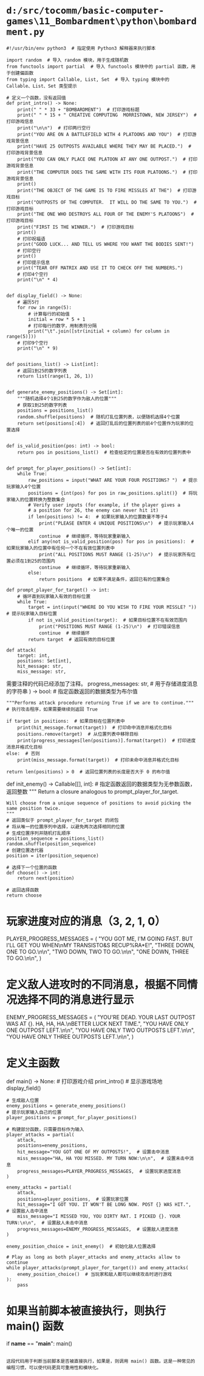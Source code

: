 # `d:/src/tocomm/basic-computer-games\11_Bombardment\python\bombardment.py`

```
#!/usr/bin/env python3  # 指定使用 Python3 解释器来执行脚本

import random  # 导入 random 模块，用于生成随机数
from functools import partial  # 导入 functools 模块中的 partial 函数，用于创建偏函数
from typing import Callable, List, Set  # 导入 typing 模块中的 Callable、List、Set 类型提示

# 定义一个函数，没有返回值
def print_intro() -> None:
    print(" " * 33 + "BOMBARDMENT")  # 打印游戏标题
    print(" " * 15 + " CREATIVE COMPUTING  MORRISTOWN, NEW JERSEY")  # 打印游戏信息
    print("\n\n")  # 打印两行空行
    print("YOU ARE ON A BATTLEFIELD WITH 4 PLATOONS AND YOU")  # 打印游戏背景信息
    print("HAVE 25 OUTPOSTS AVAILABLE WHERE THEY MAY BE PLACED.")  # 打印游戏背景信息
    print("YOU CAN ONLY PLACE ONE PLATOON AT ANY ONE OUTPOST.")  # 打印游戏背景信息
    print("THE COMPUTER DOES THE SAME WITH ITS FOUR PLATOONS.")  # 打印游戏背景信息
    print()
    print("THE OBJECT OF THE GAME IS TO FIRE MISSLES AT THE")  # 打印游戏目标
    print("OUTPOSTS OF THE COMPUTER.  IT WILL DO THE SAME TO YOU.")  # 打印游戏目标
    print("THE ONE WHO DESTROYS ALL FOUR OF THE ENEMY'S PLATOONS")  # 打印游戏目标
    print("FIRST IS THE WINNER.")  # 打印游戏目标
    print()
    # 打印祝福语
    print("GOOD LUCK... AND TELL US WHERE YOU WANT THE BODIES SENT!")
    # 打印空行
    print()
    # 打印提示信息
    print("TEAR OFF MATRIX AND USE IT TO CHECK OFF THE NUMBERS.")
    # 打印4个空行
    print("\n" * 4)


def display_field() -> None:
    # 遍历5行
    for row in range(5):
        # 计算每行的初始值
        initial = row * 5 + 1
        # 打印每行的数字，用制表符分隔
        print("\t".join([str(initial + column) for column in range(5)]))
    # 打印9个空行
    print("\n" * 9)


def positions_list() -> List[int]:
    # 返回1到25的数字列表
    return list(range(1, 26, 1))


def generate_enemy_positions() -> Set[int]:
    """随机选择4个1到25的数字作为敌人的位置"""
    # 获取1到25的数字列表
    positions = positions_list()
    random.shuffle(positions)  # 随机打乱位置列表，以便随机选择4个位置
    return set(positions[:4])  # 返回打乱后的位置列表的前4个位置作为玩家的位置选择


def is_valid_position(pos: int) -> bool:
    return pos in positions_list()  # 检查给定的位置是否在有效的位置列表中


def prompt_for_player_positions() -> Set[int]:
    while True:
        raw_positions = input("WHAT ARE YOUR FOUR POSITIONS? ")  # 提示玩家输入4个位置
        positions = {int(pos) for pos in raw_positions.split()}  # 将玩家输入的位置转换为整数集合
        # Verify user inputs (for example, if the player gives a
        # a position for 26, the enemy can never hit it)
        if len(positions) != 4:  # 如果玩家输入的位置数量不等于4
            print("PLEASE ENTER 4 UNIQUE POSITIONS\n")  # 提示玩家输入4个唯一的位置
            continue  # 继续循环，等待玩家重新输入
        elif any(not is_valid_position(pos) for pos in positions):  # 如果玩家输入的位置中有任何一个不在有效位置列表中
            print("ALL POSITIONS MUST RANGE (1-25)\n")  # 提示玩家所有位置必须在1到25的范围内
            continue  # 继续循环，等待玩家重新输入
        else:
            return positions  # 如果不满足条件，返回已有的位置集合

def prompt_player_for_target() -> int:
    # 循环直到玩家输入有效的目标位置
    while True:
        target = int(input("WHERE DO YOU WISH TO FIRE YOUR MISSLE? "))  # 提示玩家输入目标位置
        if not is_valid_position(target):  # 如果目标位置不在有效范围内
            print("POSITIONS MUST RANGE (1-25)\n")  # 打印错误信息
            continue  # 继续循环
        return target  # 返回有效的目标位置

def attack(
    target: int,
    positions: Set[int],
    hit_message: str,
    miss_message: str,
```

需要注释的代码已经添加了注释。
    progress_messages: str,  # 用于存储进度消息的字符串
) -> bool:  # 指定函数返回的数据类型为布尔值

    """Performs attack procedure returning True if we are to continue."""
    # 执行攻击程序，如果需要继续则返回 True

    if target in positions:  # 如果目标在位置列表中
        print(hit_message.format(target))  # 打印命中消息并格式化目标
        positions.remove(target)  # 从位置列表中移除目标
        print(progress_messages[len(positions)].format(target))  # 打印进度消息并格式化目标
    else:  # 否则
        print(miss_message.format(target))  # 打印未命中消息并格式化目标

    return len(positions) > 0  # 返回位置列表的长度是否大于 0 的布尔值


def init_enemy() -> Callable[[], int]:  # 指定函数返回的数据类型为无参数函数，返回整数
    """
    Return a closure analogous to prompt_player_for_target.

    Will choose from a unique sequence of positions to avoid picking the
    same position twice.
    """
    # 返回类似于 prompt_player_for_target 的闭包
    # 将从唯一的位置序列中选择，以避免两次选择相同的位置
    # 生成位置序列并随机打乱顺序
    position_sequence = positions_list()
    random.shuffle(position_sequence)
    # 创建位置迭代器
    position = iter(position_sequence)

    # 选择下一个位置的函数
    def choose() -> int:
        return next(position)

    # 返回选择函数
    return choose


# 玩家进度对应的消息（3, 2, 1, 0）
PLAYER_PROGRESS_MESSAGES = (
    "YOU GOT ME, I'M GOING FAST. BUT I'LL GET YOU WHEN\nMY TRANSISTO&S RECUP%RA*E!",
    "THREE DOWN, ONE TO GO.\n\n",
    "TWO DOWN, TWO TO GO.\n\n",
    "ONE DOWN, THREE TO GO.\n\n",
)
# 定义敌人进攻时的不同消息，根据不同情况选择不同的消息进行显示
ENEMY_PROGRESS_MESSAGES = (
    "YOU'RE DEAD. YOUR LAST OUTPOST WAS AT {}. HA, HA, HA.\nBETTER LUCK NEXT TIME.",
    "YOU HAVE ONLY ONE OUTPOST LEFT.\n\n",
    "YOU HAVE ONLY TWO OUTPOSTS LEFT.\n\n",
    "YOU HAVE ONLY THREE OUTPOSTS LEFT.\n\n",
)

# 定义主函数
def main() -> None:
    # 打印游戏介绍
    print_intro()
    # 显示游戏场地
    display_field()

    # 生成敌人位置
    enemy_positions = generate_enemy_positions()
    # 提示玩家输入自己的位置
    player_positions = prompt_for_player_positions()

    # 构建部分函数，只需要目标作为输入
    player_attacks = partial(
        attack,
        positions=enemy_positions,
        hit_message="YOU GOT ONE OF MY OUTPOSTS!",  # 设置击中消息
        miss_message="HA, HA YOU MISSED. MY TURN NOW:\n\n",  # 设置未击中消息
        progress_messages=PLAYER_PROGRESS_MESSAGES,  # 设置玩家进度消息
    )

    enemy_attacks = partial(
        attack,
        positions=player_positions,  # 设置玩家位置
        hit_message="I GOT YOU. IT WON'T BE LONG NOW. POST {} WAS HIT.",  # 设置敌人击中消息
        miss_message="I MISSED YOU, YOU DIRTY RAT. I PICKED {}. YOUR TURN:\n\n",  # 设置敌人未击中消息
        progress_messages=ENEMY_PROGRESS_MESSAGES,  # 设置敌人进度消息
    )

    enemy_position_choice = init_enemy()  # 初始化敌人位置选择

    # Play as long as both player_attacks and enemy_attacks allow to continue
    while player_attacks(prompt_player_for_target()) and enemy_attacks(
        enemy_position_choice()  # 当玩家和敌人都可以继续攻击时进行游戏
    ):
        pass
# 如果当前脚本被直接执行，则执行 main() 函数
if __name__ == "__main__":
    main()
```

这段代码用于判断当前脚本是否被直接执行，如果是，则调用 main() 函数。这是一种常见的编程习惯，可以使代码更具可重用性和模块化。
```